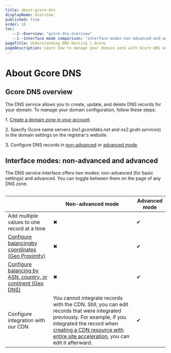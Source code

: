```yaml
---
title: about-gcore-dns
displayName: Overview
published: true
order: 10
toc:
   --1--Overview: "gcore-dns-overview"
   --1--Interface mode comparison: "interface-modes-non-advanced-and-advanced"
pageTitle: Understanding DNS Hosting | Gcore 
pageDescription: Learn how to manage your domain zone with Gcore DNS and what are two interface modes.
---
```


# About Gcore DNS

## Gcore DNS overview

The DNS service allows you to create, update, and delete DNS records for your domain. To manage your domain configuration, follow these steps:

1\. <a href="https://gcore.com/docs/dns/manage-a-dns-zone" target="_blank">Create a domain zone in your account</a>.  

2\. Specify Gcore name servers (*ns1.gcorelabs.net* and *ns2.gcdn.services*) in the domain settings on the registrar's website.  

3\. Configure DNS records in <a href="https://gcore.com/docs/dns/dns-records/manage-dns-records-non-advanced-interface-mode" target="_blank">non-advanced</a> or <a href="https://gcore.com/docs/dns/dns-records/manage-dns-records-advanced-interface-mode-with-balancing" target="_blank">advanced mode</a>. 

## Interface modes: non-advanced and advanced

The DNS service interface offers two modes: non-advanced (for basic settings) and advanced. You can toggle between them on the page of any DNS zone.

<img src="https://assets.gcore.pro/docs/dns/about-gcore-dns/12990176402705.png" alt="">

|                                                              | Non-advanced mode                                                                                                                                                                                                                        | Advanced mode  | 
|--------------------------------------------------------------|------------------------------------------------------------------------------------------------------------------------------------------------------------------------------------------------------------------------------------------|----------------|
| Add multiple values to one record at a time                  | ✖                                                                                                                                                                                                                                        | ✔              | 
| <a href="https://gcore.com/docs/dns/dns-records/manage-dns-records-advanced-interface-mode-with-balancing#balancing-by-coordinates-geo-proximity" target="_blank">Configure balancingby coordinates (Geo Proximity)</a>            | ✖                                                                                                                                                                                                                                        | ✔              |  
| <a href="https://gcore.com/docs/dns/dns-records/manage-dns-records-advanced-interface-mode-with-balancing#balancing-by-asn-country--or-continent--geo-dns" target="_blank">Configure balancing by ASN, country, or continent (Geo DNS)</a>  | ✖                                                                                                                                                                                                                                        | ✔              |   
| Configure integration with our CDN                           | You cannot integrate records with the CDN. Still, you can edit records that were integrated previously. For example, if you integrated the record when <a href="https://gcore.com/docs/cdn/getting-started/create-a-cdn-resource/create-a-cdn-resource-for-the-entire-site" target="_blank">creating a CDN resource with entire site acceleration</a>, you can edit it afterward. | ✔              | 